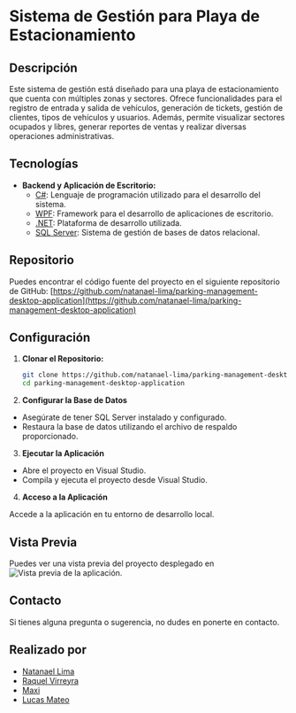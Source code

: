 # Sistema de Gestión para Playa de Estacionamiento

## Descripción

Este sistema de gestión está diseñado para una playa de estacionamiento que cuenta con múltiples zonas y sectores. Ofrece funcionalidades para el registro de entrada y salida de vehículos, generación de tickets, gestión de clientes, tipos de vehículos y usuarios. Además, permite visualizar sectores ocupados y libres, generar reportes de ventas y realizar diversas operaciones administrativas.

## Tecnologías

- **Backend y Aplicación de Escritorio:**
  - [C#](https://docs.microsoft.com/en-us/dotnet/csharp/): Lenguaje de programación utilizado para el desarrollo del sistema.
  - [WPF](https://docs.microsoft.com/en-us/dotnet/desktop/wpf/): Framework para el desarrollo de aplicaciones de escritorio.
  - [.NET](https://dotnet.microsoft.com/): Plataforma de desarrollo utilizada.
  - [SQL Server](https://www.microsoft.com/en-us/sql-server): Sistema de gestión de bases de datos relacional.

## Repositorio

Puedes encontrar el código fuente del proyecto en el siguiente repositorio de GitHub: [https://github.com/natanael-lima/parking-management-desktop-application](https://github.com/natanael-lima/parking-management-desktop-application)

## Configuración

1. **Clonar el Repositorio:**

   ```bash
   git clone https://github.com/natanael-lima/parking-management-desktop-application.git
   cd parking-management-desktop-application
2. **Configurar la Base de Datos**
 - Asegúrate de tener SQL Server instalado y configurado.
 - Restaura la base de datos utilizando el archivo de respaldo proporcionado.

3. **Ejecutar la Aplicación**
 - Abre el proyecto en Visual Studio.
 - Compila y ejecuta el proyecto desde Visual Studio.

4. **Acceso a la Aplicación**

Accede a la aplicación en tu entorno de desarrollo local.

## Vista Previa

Puedes ver una vista previa del proyecto desplegado en ![Vista previa de la aplicación](https://i.postimg.cc/jj0MvQt9/project-optica.png).

## Contacto

Si tienes alguna pregunta o sugerencia, no dudes en ponerte en contacto.

## Realizado por

- [Natanael Lima](https://github.com/natanael-lima)
- [Raquel Virreyra](https://github.com/raquelvirreyra)
- [Maxi](https://github.com/maxi1103)
- [Lucas Mateo](https://github.com/LMateo42)
